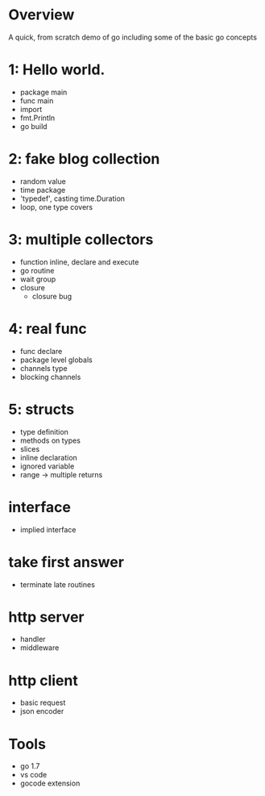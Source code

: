 # Overview

A quick, from scratch demo of go including some of the basic go concepts

# 1: Hello world.
- package main
- func main
- import
- fmt.Println
- go build

# 2: fake blog collection
- random value
- time package
- 'typedef', casting time.Duration
- loop, one type covers

# 3: multiple collectors
- function inline, declare and execute
- go routine
- wait group
- closure
  - closure bug

# 4: real func
- func declare
- package level globals
- channels type
- blocking channels

# 5: structs
- type definition
- methods on types
- slices
- inline declaration
- ignored variable
- range -> multiple returns

# interface
- implied interface

# take first answer
- terminate late routines

# http server
- handler
- middleware

# http client
- basic request
- json encoder

# Tools
- go 1.7
- vs code
- gocode extension